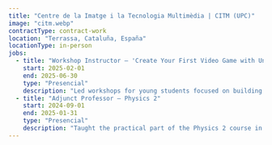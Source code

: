 ```yaml
---
title: "Centre de la Imatge i la Tecnologia Multimèdia | CITM (UPC)"
image: "citm.webp"
contractType: contract-work
location: "Terrassa, Cataluña, España"
locationType: in-person
jobs:
  - title: "Workshop Instructor – 'Create Your First Video Game with Unity'"
    start: 2025-02-01
    end: 2025-06-30
    type: "Presencial"
    description: "Led workshops for young students focused on building their first video game using Unity. Guided participants through the full development process, from basic scene setup to implementing interactive mechanics. The sessions were fully hands-on and designed for beginners with no prior experience."
  - title: "Adjunct Professor – Physics 2"
    start: 2024-09-01
    end: 2025-01-31
    type: "Presencial"
    description: "Taught the practical part of the Physics 2 course in the Game Development degree program. Focused on applying physics concepts in game development through small projects where students implemented physics-based game mechanics using a custom engine."
---
```

